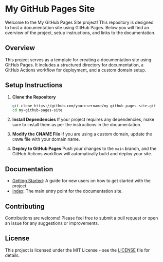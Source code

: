 # My GitHub Pages Site

Welcome to the My GitHub Pages Site project! This repository is designed to host a documentation site using GitHub Pages. Below you will find an overview of the project, setup instructions, and links to the documentation.

## Overview

This project serves as a template for creating a documentation site using GitHub Pages. It includes a structured directory for documentation, a GitHub Actions workflow for deployment, and a custom domain setup.

## Setup Instructions

1. **Clone the Repository**
   ```bash
   git clone https://github.com/yourusername/my-github-pages-site.git
   cd my-github-pages-site
   ```

2. **Install Dependencies**
   If your project requires any dependencies, make sure to install them as per the instructions in the documentation.

3. **Modify the CNAME File**
   If you are using a custom domain, update the `CNAME` file with your domain name.

4. **Deploy to GitHub Pages**
   Push your changes to the `main` branch, and the GitHub Actions workflow will automatically build and deploy your site.

## Documentation

- [Getting Started](docs/wiki/getting-started.md): A guide for new users on how to get started with the project.
- [Index](docs/index.md): The main entry point for the documentation site.

## Contributing

Contributions are welcome! Please feel free to submit a pull request or open an issue for any suggestions or improvements.

## License

This project is licensed under the MIT License - see the [LICENSE](LICENSE) file for details.